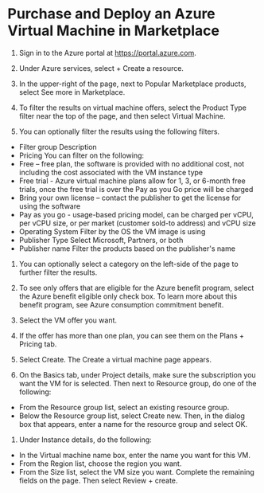 # Purchase and Deploy an Azure Virtual Machine in Marketplace

1. Sign in to the Azure portal at https://portal.azure.com.

1. Under Azure services, select + Create a resource.

1. In the upper-right of the page, next to Popular Marketplace products, select See more in Marketplace.

1. To filter the results on virtual machine offers, select the Product Type filter near the top of the page, and then select Virtual Machine.

1. You can optionally filter the results using the following filters.

- Filter group	Description
- Pricing	You can filter on the following:
- Free – free plan, the software is provided with no additional cost, not including the cost associated with the VM instance type
- Free trial - Azure virtual machine plans allow for 1, 3, or 6-month free trials, once the free trial is over the Pay as you Go price will be charged
- Bring your own license – contact the publisher to get the license for using the software
- Pay as you go - usage-based pricing model, can be charged per vCPU, per vCPU size, or per market (customer sold-to address) and vCPU size
- Operating System	Filter by the OS the VM image is using
- Publisher Type	Select Microsoft, Partners, or both
- Publisher name	Filter the products based on the publisher's name
1. You can optionally select a category on the left-side of the page to further filter the results.

1. To see only offers that are eligible for the Azure benefit program, select the Azure benefit eligible only check box. To learn more about this benefit program, see Azure consumption commitment benefit.

1. Select the VM offer you want.

1. If the offer has more than one plan, you can see them on the Plans + Pricing tab.

1. Select Create. The Create a virtual machine page appears.

1. On the Basics tab, under Project details, make sure the subscription you want the VM for is selected. Then next to Resource group, do one of the following:

- From the Resource group list, select an existing resource group.
- Below the Resource group list, select Create new. Then, in the dialog box that appears, enter a name for the resource group and select OK.
1. Under Instance details, do the following:

- In the Virtual machine name box, enter the name you want for this VM.
- From the Region list, choose the region you want.
- From the Size list, select the VM size you want.
Complete the remaining fields on the page. Then select Review + create.
